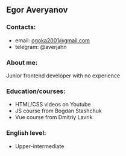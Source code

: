 ## Egor Averyanov
### Contacts:
* email: ogoka2001@gmail.com
* telegram: @averjahn
### About me:
Junior frontend developer with no experience 

### Education/courses:
* HTML/CSS videos on Youtube
* JS course from Bogdan Stashchuk
* Vue course from Dmitriy Lavrik
### English level:
* Upper-intermediate
